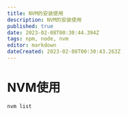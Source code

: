```yaml
---
title: NVM的安装使用
description: NVM的安装使用
published: true
date: 2023-02-08T00:30:44.394Z
tags: npm, node, nvm
editor: markdown
dateCreated: 2023-02-08T00:30:43.263Z
---
```


# NVM使用
```shell
nvm list
```